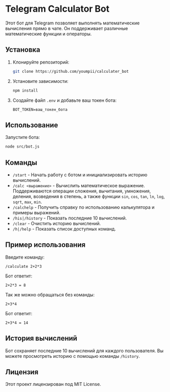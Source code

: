 # Telegram Calculator Bot

Этот бот для Telegram позволяет выполнять математические вычисления прямо в чате. Он поддерживает различные математические функции и операторы.

## Установка

1. Клонируйте репозиторий:
    ```bash
    git clone https://github.com/youmpii/calculater_bot
    ```
2. Установите зависимости:
    ```bash
    npm install
    ```
3. Создайте файл `.env` и добавьте ваш токен бота:
    ```
    BOT_TOKEN=ваш_токен_бота
    ```

## Использование

Запустите бота:

```bash
node src/bot.js
```

## Команды

- `/start` - Начать работу с ботом и инициализировать историю вычислений.
- `/calc <выражение>` - Вычислить математическое выражение. Поддерживаются операции сложения, вычитания, умножения, деления, возведения в степень, а также функции `sin`, `cos`, `tan`, `ln`, `log`, `sqrt`, `max`, `min`.
- `/calchеlp` - Получить справку по использованию калькулятора и примеры выражений.
- `/his|/history` - Показать последние 10 вычислений.
- `/clear` - Очистить историю вычислений.
- `/h|/help` - Показать список доступных команд.

## Пример использования

Введите команду:

```
/calculate 2+2*3
```

Бот ответит:

```
2+2*3 = 8
```

Так же можно обращаться без команды:

```
2+3*4
```

Бот ответит:

```
2+3*4 = 14
```

## История вычислений

Бот сохраняет последние 10 вычислений для каждого пользователя. Вы можете просмотреть историю с помощью команды `/history`.

## Лицензия

Этот проект лицензирован под MIT License.

